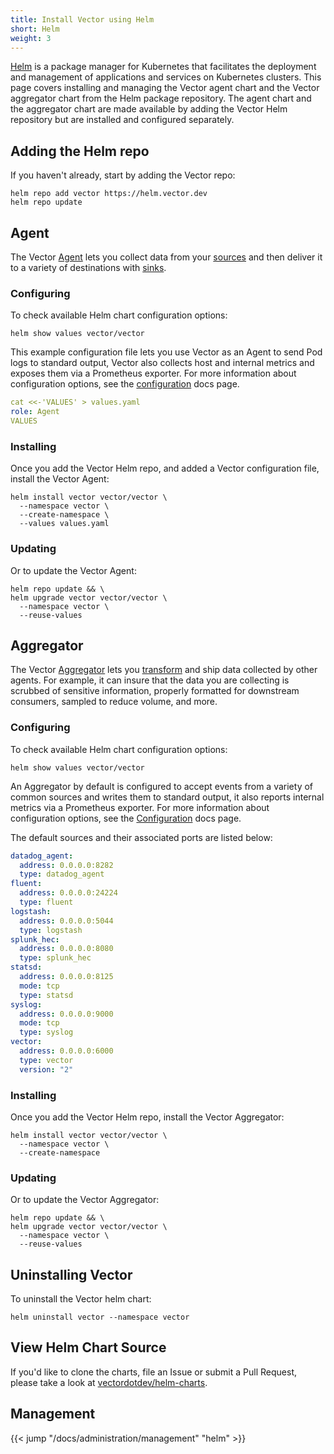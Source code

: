 ```yaml
---
title: Install Vector using Helm
short: Helm
weight: 3
---
```


[Helm] is a package manager for Kubernetes that facilitates the deployment and management of applications and services on Kubernetes clusters. This page covers installing and managing the Vector agent chart and the Vector aggregator chart from the Helm package repository. The agent chart and the aggregator chart are made available by adding the Vector Helm repository but are installed and configured separately.

## Adding the Helm repo

If you haven't already, start by adding the Vector repo:

```shell
helm repo add vector https://helm.vector.dev
helm repo update
```

## Agent

The Vector [Agent] lets you collect data from your [sources] and then deliver it to a variety of destinations with [sinks].

### Configuring

To check available Helm chart configuration options:

```shell
helm show values vector/vector
```

This example configuration file lets you use Vector as an Agent to send Pod logs to standard output, Vector also collects host and internal metrics and exposes them via a Prometheus exporter. For more information about configuration options, see the [configuration] docs page.

```yaml
cat <<-'VALUES' > values.yaml
role: Agent
VALUES
```

### Installing

Once you add the Vector Helm repo, and added a Vector configuration file, install the Vector Agent:

```shell
helm install vector vector/vector \
  --namespace vector \
  --create-namespace \
  --values values.yaml
```

### Updating

Or to update the Vector Agent:

```shell
helm repo update && \
helm upgrade vector vector/vector \
  --namespace vector \
  --reuse-values
```

## Aggregator

The Vector [Aggregator] lets you [transform] and ship data collected by other agents. For example, it can insure that the data you are collecting is scrubbed of sensitive information, properly formatted for downstream consumers, sampled to reduce volume, and more.

### Configuring

To check available Helm chart configuration options:

```shell
helm show values vector/vector
```

An Aggregator by default is configured to accept events from a variety of common sources and writes them to standard output, it also reports internal metrics via a Prometheus exporter. For more information about configuration options, see the [Configuration] docs page.

The default sources and their associated ports are listed below:

```yaml
datadog_agent:
  address: 0.0.0.0:8282
  type: datadog_agent
fluent:
  address: 0.0.0.0:24224
  type: fluent
logstash:
  address: 0.0.0.0:5044
  type: logstash
splunk_hec:
  address: 0.0.0.0:8080
  type: splunk_hec
statsd:
  address: 0.0.0.0:8125
  mode: tcp
  type: statsd
syslog:
  address: 0.0.0.0:9000
  mode: tcp
  type: syslog
vector:
  address: 0.0.0.0:6000
  type: vector
  version: "2"
```

### Installing

Once you add the Vector Helm repo, install the Vector Aggregator:

```shell
helm install vector vector/vector \
  --namespace vector \
  --create-namespace
```

### Updating

Or to update the Vector Aggregator:

```shell
helm repo update && \
helm upgrade vector vector/vector \
  --namespace vector \
  --reuse-values
```

## Uninstalling Vector

To uninstall the Vector helm chart:

```shell
helm uninstall vector --namespace vector
```

## View Helm Chart Source

If you'd like to clone the charts, file an Issue or submit a Pull Request, please take a look at [vectordotdev/helm-charts](https://github.com/vectordotdev/helm-charts).

## Management

{{< jump "/docs/administration/management" "helm" >}}

[helm]: https://helm.sh
[Configuration]: /docs/reference/configuration/
[Agent]: /docs/setup/deployment/roles/#agent
[sources]: /docs/reference/configuration/sources/
[sinks]: /docs/reference/configuration/sinks/
[Aggregator]: /docs/setup/deployment/roles/#aggregator
[transform]: /docs/reference/configuration/transforms/
